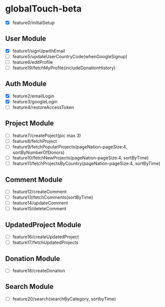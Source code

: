 # globalTouch-beta

- [x] feature0/initialSetup

## User Module

- [x] feature1/signUpwithEmail
- [ ] feature5/updateUserCountryCode(whenGoogleSignup)
- [ ] feature6/editProfile
- [ ] feature19/fetchMyProfile(includeDonationHistory)

## Auth Module

- [x] feature2/emailLogin
- [x] feature3/googleLogin
- [ ] feature4/restoreAccessToken

## Project Module

- [ ] feature7/createPoject(pic max 3)
- [ ] feature8/fetchProject
- [ ] feature9/fetchPopularProjects(pageNation-pageSize:4, sortByNumberOfDonors)
- [ ] feature10/fetchNewProjects(pageNation-pageSize:4, sortByTime)
- [ ] feature11/fetchProjectsByCountry(pageNation-pageSize:4, sortByTime)

## Comment Module

- [ ] feature12/createComment
- [ ] feature13/fetchComments(sortByTime)
- [ ] feature14/updateComment
- [ ] feature15/deleteComment

## UpdatedProject Module

- [ ] feature16/createUpdatedProject
- [ ] feature17/fetchUpdatedProjects

## Donation Module

- [ ] feature18/createDonation

## Search Module

- [ ] feature20/search(searchByCategory, sortbyTime)
